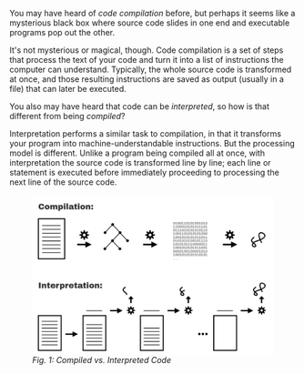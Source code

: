 You may have heard of *code compilation* before, but perhaps it seems like a mysterious black box where source code slides in one end and executable programs pop out the other.

It's not mysterious or magical, though. Code compilation is a set of steps that process the text of your code and turn it into a list of instructions the computer can understand. Typically, the whole source code is transformed at once, and those resulting instructions are saved as output (usually in a file) that can later be executed.

You also may have heard that code can be *interpreted*, so how is that different from being *compiled*?

Interpretation performs a similar task to compilation, in that it transforms your program into machine-understandable instructions. But the processing model is different. Unlike a program being compiled all at once, with interpretation the source code is transformed line by line; each line or statement is executed before immediately proceeding to processing the next line of the source code.

<figure>
<img src="fig1.png" width="650" alt="Code Compilation and Code Interpretation" align="center">
<figcaption><em>Fig. 1: Compiled vs. Interpreted Code</em></figcaption>
<br><br>
</figure>
